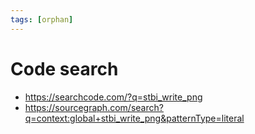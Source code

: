 ```yaml
---
tags: [orphan]
---
```


# Code search

- https://searchcode.com/?q=stbi_write_png
- https://sourcegraph.com/search?q=context:global+stbi_write_png&patternType=literal
